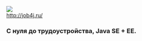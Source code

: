 <a href="http://job4j.ru"> <img src=https://job4j.ru/img/logomini.png></a>  
<http://job4j.ru/>
### С нуля до трудоустройства, Java SE + EE.  
